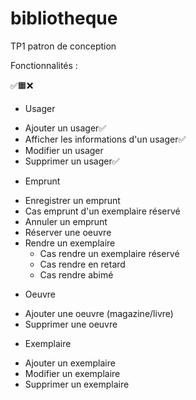 # bibliotheque
TP1 patron de conception


Fonctionnalités :

✅🟧❌

* Usager
- Ajouter un usager✅
- Afficher les informations d'un usager✅
- Modifier un usager
- Supprimer un usager✅

* Emprunt
- Enregistrer un emprunt
- Cas emprunt d'un exemplaire réservé
- Annuler un emprunt
- Réserver une oeuvre
- Rendre un exemplaire
  - Cas rendre un exemplaire réservé
  - Cas rendre en retard
  - Cas rendre abimé

* Oeuvre
- Ajouter une oeuvre (magazine/livre)
- Supprimer une oeuvre

* Exemplaire
- Ajouter un exemplaire
- Modifier un exemplaire
- Supprimer un exemplaire
